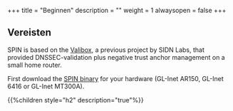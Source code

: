 +++
title = "Beginnen"
description = ""
weight = 1
alwaysopen = false
+++

## Vereisten

SPIN is based on the [Valibox](https://valibox.sidnlabs.nl/), a previous project by SIDN Labs, that provided
DNSSEC-validation plus negative trust anchor management on a small home router.

First download the [SPIN binary](https://valibox.sidnlabs.nl/pages/download.html) for your hardware (GL-Inet AR150, 
GL-Inet 6416 or GL-Inet MT300A).

{{%children style="h2" description="true"%}}
